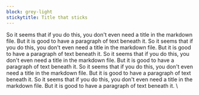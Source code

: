 ```yaml
---
block: grey-light
stickytitle: Title that sticks
---
```

So it seems that if you do this, you don't even need a title in the markdown file. But it is good to have a paragraph of text beneath it. So it seems that if you do this, you don't even need a title in the markdown file. But it is good to have a paragraph of text beneath it. So it seems that if you do this, you don't even need a title in the markdown file. But it is good to have a paragraph of text beneath it. So it seems that if you do this, you don't even need a title in the markdown file. But it is good to have a paragraph of text beneath it. So it seems that if you do this, you don't even need a title in the markdown file. But it is good to have a paragraph of text beneath it.
\